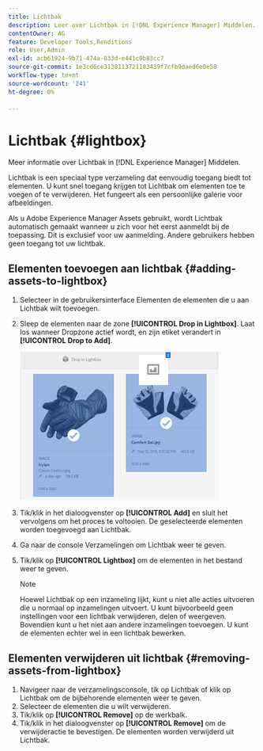 ```yaml
---
title: Lichtbak
description: Leer over Lichtbak in [!DNL Experience Manager] Middelen.
contentOwner: AG
feature: Developer Tools,Renditions
role: User,Admin
exl-id: acb61924-9b71-474a-833d-e441c0b83cc7
source-git-commit: 1e3cd6ce3138113721183439f7cfb9daed6e0e58
workflow-type: tm+mt
source-wordcount: '241'
ht-degree: 0%

---
```


# Lichtbak {#lightbox}

Meer informatie over Lichtbak in [!DNL Experience Manager] Middelen.

Lichtbak is een speciaal type verzameling dat eenvoudig toegang biedt tot elementen. U kunt snel toegang krijgen tot Lichtbak om elementen toe te voegen of te verwijderen. Het fungeert als een persoonlijke galerie voor afbeeldingen.

Als u Adobe Experience Manager Assets gebruikt, wordt Lichtbak automatisch gemaakt wanneer u zich voor het eerst aanmeldt bij de toepassing. Dit is exclusief voor uw aanmelding. Andere gebruikers hebben geen toegang tot uw lichtbak.

## Elementen toevoegen aan lichtbak {#adding-assets-to-lightbox}

1. Selecteer in de gebruikersinterface Elementen de elementen die u aan Lichtbak wilt toevoegen.
1. Sleep de elementen naar de zone **[!UICONTROL Drop in Lightbox]**. Laat los wanneer Dropzone actief wordt, en zijn etiket verandert in **[!UICONTROL Drop to Add]**.

   ![add_to_lightbox](assets/add_to_lightbox.png)

1. Tik/klik in het dialoogvenster op **[!UICONTROL Add]** en sluit het vervolgens om het proces te voltooien. De geselecteerde elementen worden toegevoegd aan Lichtbak.
1. Ga naar de console Verzamelingen om Lichtbak weer te geven.
1. Tik/klik op **[!UICONTROL Lightbox]** om de elementen in het bestand weer te geven.

   >[!NOTE]
   >
   >Hoewel Lichtbak op een inzameling lijkt, kunt u niet alle acties uitvoeren die u normaal op inzamelingen uitvoert. U kunt bijvoorbeeld geen instellingen voor een lichtbak verwijderen, delen of weergeven. Bovendien kunt u het niet aan andere inzamelingen toevoegen. U kunt de elementen echter wel in een lichtbak bewerken.

## Elementen verwijderen uit lichtbak {#removing-assets-from-lightbox}

1. Navigeer naar de verzamelingsconsole, tik op Lichtbak of klik op Lichtbak om de bijbehorende elementen weer te geven.
1. Selecteer de elementen die u wilt verwijderen.
1. Tik/klik op **[!UICONTROL Remove]** op de werkbalk.
1. Tik/klik in het dialoogvenster op **[!UICONTROL Remove]** om de verwijderactie te bevestigen. De elementen worden verwijderd uit Lichtbak.
